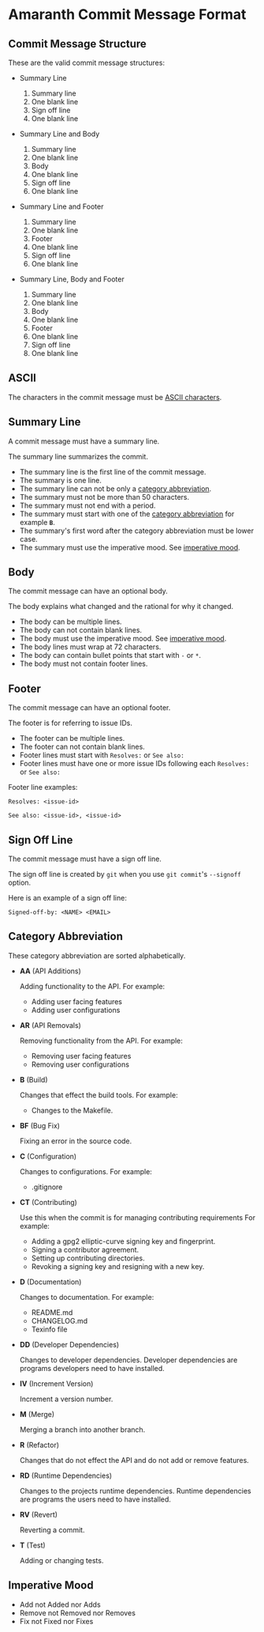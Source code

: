 # Amaranth Commit Message Format

## Commit Message Structure

These are the valid commit message structures:

- Summary Line
    1. Summary line
    2. One blank line
    3. Sign off line
    4. One blank line

- Summary Line and Body
    1. Summary line
    2. One blank line
    3. Body
    4. One blank line
    5. Sign off line
    6. One blank line

- Summary Line and Footer
    1. Summary line
    2. One blank line
    3. Footer
    4. One blank line
    5. Sign off line
    6. One blank line

- Summary Line, Body and Footer
    1. Summary line
    2. One blank line
    3. Body
    4. One blank line
    5. Footer
    6. One blank line
    7. Sign off line
    8. One blank line

## ASCII

The characters in the commit message must be [ASCII characters][ascii].

[ascii]: <https://en.wikipedia.org/wiki/ASCII#Character_set>

## Summary Line

A commit message must have a summary line.

The summary line summarizes the commit.

- The summary line is the first line of the commit message.
- The summary is one line.
- The summary line can not be only a [category abbreviation](#category-abbreviation).
- The summary must not be more than 50 characters.
- The summary must not end with a period.
- The summary must start with one of the [category abbreviation](#category-abbreviation) for example **`B`**.
- The summary's first word after the category abbreviation must be lower case.
- The summary must use the imperative mood.  See [imperative mood](#imperative-mood).

## Body

The commit message can have an optional body.

The body explains what changed and the rational for why it changed.

- The body can be multiple lines.
- The body can not contain blank lines.
- The body must use the imperative mood.  See [imperative mood](#imperative-mood).
- The body lines must wrap at 72 characters.
- The body can contain bullet points that start with `-` or `*`.
- The body must not contain footer lines.

## Footer

The commit message can have an optional footer.

The footer is for referring to issue IDs.

- The footer can be multiple lines.
- The footer can not contain blank lines.
- Footer lines must start with `Resolves:` or `See also:`
- Footer lines must have one or more issue IDs following each `Resolves:` or `See also:`

Footer line examples:

`Resolves: <issue-id>`

`See also: <issue-id>, <issue-id>`

## Sign Off Line

The commit message must have a sign off line.

The sign off line is created by `git` when you use `git commit`'s
`--signoff` option.

Here is an example of a sign off line:

`Signed-off-by: <NAME> <EMAIL>`

## Category Abbreviation

These category abbreviation are sorted alphabetically.

- **AA** (API Additions)

    Adding functionality to the API.  For example:

    - Adding user facing features
    - Adding user configurations

- **AR** (API Removals)

    Removing functionality from the API. For example:

    - Removing user facing features
    - Removing user configurations

- **B** (Build)

    Changes that effect the build tools.  For example:

    - Changes to the Makefile.

- **BF** (Bug Fix)

    Fixing an error in the source code.

- **C** (Configuration)

    Changes to configurations.  For example:

    - .gitignore

- **CT** (Contributing)

    Use this when the commit is for managing contributing requirements  For example:

    - Adding a gpg2 elliptic-curve signing key and fingerprint.
    - Signing a contributor agreement.
    - Setting up contributing directories.
    - Revoking a signing key and resigning with a new key.

- **D** (Documentation)

    Changes to documentation.  For example:

    - README.md
    - CHANGELOG.md
    - Texinfo file

- **DD** (Developer Dependencies)

    Changes to developer dependencies.  Developer dependencies are
    programs developers need to have installed.

- **IV** (Increment Version)

    Increment a version number.

- **M** (Merge)

    Merging a branch into another branch.

- **R** (Refactor)

    Changes that do not effect the API and do not add or remove features.

- **RD** (Runtime Dependencies)

    Changes to the projects runtime dependencies.  Runtime dependencies
    are programs the users need to have installed.

- **RV** (Revert)

    Reverting a commit.

- **T** (Test)

    Adding or changing tests.

## Imperative Mood

- Add not Added nor Adds
- Remove not Removed nor Removes
- Fix not Fixed nor Fixes
